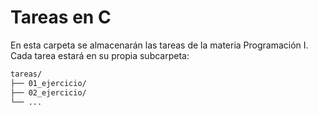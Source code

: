 # Tareas en C

En esta carpeta se almacenarán las tareas de la materia Programación I.
Cada tarea estará en su propia subcarpeta:
```bash
tareas/
├── 01_ejercicio/
├── 02_ejercicio/
└── ...
```